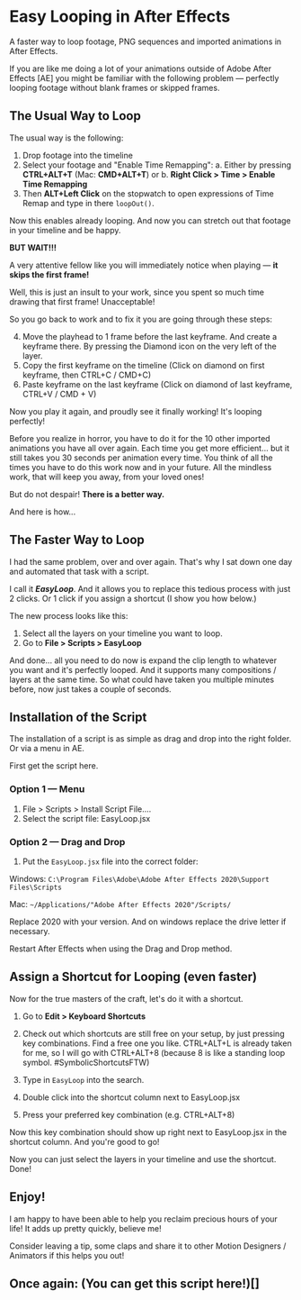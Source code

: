 # Easy Looping in After Effects

A faster way to loop footage, PNG sequences and imported animations in After Effects.

If you are like me doing a lot of your animations outside of Adobe After Effects [AE] you might be familiar with the following problem — perfectly looping footage without blank frames or skipped frames.

<!-- Shortcut to interpret footage in your favorite framerate -->

## The Usual Way to Loop

The usual way is the following:

1. Drop footage into the timeline
2. Select your footage and "Enable Time Remapping":
   a. Either by pressing **CTRL+ALT+T** (Mac: **CMD+ALT+T**)
   or
   b. **Right Click > Time > Enable Time Remapping**
3. Then **ALT+Left Click** on the stopwatch to open expressions of Time Remap and type in there `loopOut()`.

Now this enables already looping. And now you can stretch out that footage in your timeline and be happy.

**BUT WAIT!!!**

A very attentive fellow like you will immediately notice when playing — **it skips the first frame!**

Well, this is just an insult to your work, since you spent so much time drawing that first frame! Unacceptable!

So you go back to work and to fix it you are going through these steps:

4. Move the playhead to 1 frame before the last keyframe. And create a keyframe there. By pressing the Diamond icon on the very left of the layer.
5. Copy the first keyframe on the timeline (Click on diamond on first keyframe, then CTRL+C / CMD+C)
6. Paste keyframe on the last keyframe (Click on diamond of last keyframe, CTRL+V / CMD + V)

Now you play it again, and proudly see it finally working! It's looping perfectly!

Before you realize in horror, you have to do it for the 10 other imported animations you have all over again. Each time you get more efficient... but it still takes you 30 seconds per animation every time. You think of all the times you have to do this work now and in your future. All the mindless work, that will keep you away, from your loved ones!

But do not despair! **There is a better way.**

And here is how...

## The Faster Way to Loop

I had the same problem, over and over again. That's why I sat down one day and automated that task with a script.

I call it **_EasyLoop_**. And it allows you to replace this tedious process with just 2 clicks. Or 1 click if you assign a shortcut (I show you how below.)

The new process looks like this:

1. Select all the layers on your timeline you want to loop.
2. Go to **File > Scripts > EasyLoop**

And done... all you need to do now is expand the clip length to whatever you want and it's perfectly looped. And it supports many compositions / layers at the same time. So what could have taken you multiple minutes before, now just takes a couple of seconds.

## Installation of the Script

The installation of a script is as simple as drag and drop into the right folder. Or via a menu in AE.

First get the script here.

### Option 1 — Menu

1. File > Scripts > Install Script File....
2. Select the script file: EasyLoop.jsx

### Option 2 — Drag and Drop

1. Put the `EasyLoop.jsx` file into the correct folder:

Windows:
`C:\Program Files\Adobe\Adobe After Effects 2020\Support Files\Scripts`

Mac:
`~/Applications/"Adobe After Effects 2020"/Scripts/`

Replace 2020 with your version. And on windows replace the drive letter if necessary.

Restart After Effects when using the Drag and Drop method.

## Assign a Shortcut for Looping (even faster)

Now for the true masters of the craft, let's do it with a shortcut.

1. Go to **Edit > Keyboard Shortcuts**
2. Check out which shortcuts are still free on your setup, by just pressing key combinations. Find a free one you like. CTRL+ALT+L is already taken for me, so I will go with CTRL+ALT+8 (because 8 is like a standing loop symbol. #SymbolicShortcutsFTW)

3. Type in `EasyLoop` into the search.
4. Double click into the shortcut column next to EasyLoop.jsx
5. Press your preferred key combination (e.g. CTRL+ALT+8)

Now this key combination should show up right next to EasyLoop.jsx in the shortcut column. And you're good to go!

Now you can just select the layers in your timeline and use the shortcut. Done!

## Enjoy!

I am happy to have been able to help you reclaim precious hours of your life! It adds up pretty quickly, believe me!

Consider leaving a tip, some claps and share it to other Motion Designers / Animators if this helps you out!

## Once again: (You can get this script here!)[]
